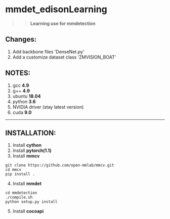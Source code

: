 # mmdet_edisonLearning
>> **Learning use for mmdetection**
## Changes:
1. Add backbone files 'DenseNet.py'
2. Add a customize dataset class 'ZMVISION_BOAT' 

## NOTES:
1. gcc **4.9**
2. g++ **4.9**
3. ubuntu **18.04**
4. python **3.6**
5. NVIDIA driver (stay latest version)
6. cuda **9.0**

------------------------------------------------------------
## INSTALLATION:
1. Install **cython**
2. Install **pytorch(1.1)**
3. Install **mmcv**
```
git clone https://github.com/open-mmlab/mmcv.git
cd mmcv
pip install .
```
4. Install **mmdet**
```
cd mmdetection
./compile.sh
python setup.py install
```
5. Install **cocoapi**
